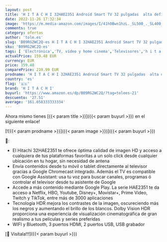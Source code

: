 ```yaml
---
layout: post
title: 'H I T A C H I 32HAE2351 Android Smart TV 32 pulgadas  alta definición  HDR10  Bluetooth  Google Play  Chromecast integrado  compatible con Google Assistant TDT y satélite'
date: 2022-11-26 17:32:34
image: 'https://m.media-amazon.com/images/I/41h0Bwn1hzL._SL500_._SL400_.jpg'
comments: true
category: ofertas
author: 'tole.es'
slug: 'B09RG2WC2Q-es H I T A C H I 32HAE2351 Android Smart TV 32 pulgadas alta...'
sku: 'B09RG2WC2Q-es'
tags: [ 'Electrónica','TV, vídeo y home cinema','Televisores','h i t a c h i','smart','tv','🇪🇸', ]
actualPrice: 159.48 EUR
currency: EUR
price: 159.48
comparePrice: 219.99 EUR
prodname: 'H I T A C H I 32HAE2351 Android Smart TV 32 pulgadas  alta definición  HDR10  Bluetooth  Google Play  Chromecast integrado  compatible con Google Assistant TDT y satélite'
country: 'es'
flag: '🇪🇸'
brand: 'H I T A C H I'
buyurl: 'https://www.amazon.es/dp/B09RG2WC2Q/?tag=tolees-21'
descuento: '27.51'
average: '161.658333333334'
---
```


Ahora mismo tienes [{{< param title >}}]({{< param buyurl >}}) en el siguiente enlace!

[![{{< param prodname >}}]({{< param image >}})]({{< param buyurl >}})

🔎:

- El Hitachi 32HAE2351 te ofrece óptima calidad de imagen HD y acceso a cualquiera de tus plataformas favoritas a un solo click desde cualquier ubicación en tu hogar, sin necesidad de antena
- Envía contenidos desde tu móvil o tablet directamente al televisor gracias a Google Chromecast integrado. Además el TV es compatible con Google Assistant: usa tu voz para buscar canales, programas ó controlar el televisor desde tu asistente de Google
- Accede a más contenido mediante Google Play. La serie HAE2351 te da acceso a Netflix, HBO, Youtube, Disney+, Movistar+, Prime Video, Twitch y TikTok, entre más de 3000 aplicaciones
- Tecnología HDR mejora los contrastes de la imagen, oscureciendo más los negros y aumentando el brillo de los blancos. Dolby Vision HDR proporciona una experiencia de visualización cinematográfica de gran realismo a tus películas y series preferidas
- WIFI y Bluetooth, 3 puertos HDMI, 2 puertos USB, USB grabador

[🛒 Visítala!!!]({{< param buyurl >}})
